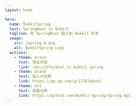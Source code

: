 ```yaml
---
layout: home

hero:
  name: BukkitSpring
  text: SpringBoot to Bukkit
  tagline: 将 SpringBoot 融入到 Bukkit 开发
  image:
    src: /spring-b.png
    alt: BukkitSpring-Logo
  actions:
    - theme: brand
      text: 现在开始
      link: /doc/info/what_is_bukkit_spring
    - theme: brand
      text: 加入讨论群
      link: https://qm.qq.com/q/1IlR7pdusU
    - theme: alt
      text: 查看仓库
      link: https://github.com/Bukkit-Spring/Spring-Api
---
```



<ant-config></ant-config>
